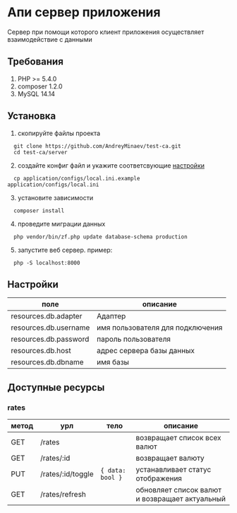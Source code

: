 # Апи сервер приложения
Сервер при помощи которого клиент приложения осуществляет взаимодействие с данными

## Требования
1. PHP >= 5.4.0
2. composer 1.2.0
3. MySQL 14.14

## Установка
1. скопируйте файлы проекта
```
  git clone https://github.com/AndreyMinaev/test-ca.git
  cd test-ca/server
```
2. создайте конфиг файл и укажите соответсвующие [настройки](#Настройки)
```
  cp application/configs/local.ini.example application/configs/local.ini
```
3. установите зависимости
```
  composer install
```
4. проведите миграции данных
```
  php vendor/bin/zf.php update database-schema production
```
5. запустите веб сервер. пример:
```
  php -S localhost:8000
```

## Настройки
| поле | описание |
| ---- | -------- |
| resources.db.adapter | Адаптер |
| resources.db.username | имя пользователя для подключения |
| resources.db.password | пароль пользователя |
| resources.db.host | адрес сервера базы данных |
| resources.db.dbname | имя базы |

## Доступные ресурсы
### rates
| метод | урл | тело | описание |
| ----- | --- | ---- | -------- |
| GET | /rates | | возвращает список всех валют |
| GET | /rates/:id | | возвращает валюту |
| PUT | /rates/:id/toggle | `{ data: bool }` | устанавливает статус отображения |
| GET | /rates/refresh | | обновляет список валют и возвращает актуальный |
